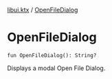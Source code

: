 [libui.ktx](README.md) / [OpenFileDialog](-open-file-dialog.md)

# OpenFileDialog

`fun OpenFileDialog(): String?`

Displays a modal Open File Dialog.
